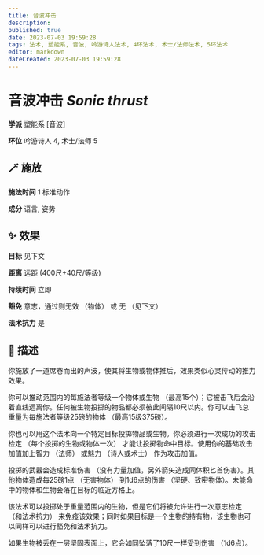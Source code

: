 ```yaml
---
title: 音波冲击
description: 
published: true
date: 2023-07-03 19:59:28
tags: 法术, 塑能系, 音波, 吟游诗人法术, 4环法术, 术士/法师法术, 5环法术
editor: markdown
dateCreated: 2023-07-03 19:59:28
---
```


# **音波冲击** *Sonic thrust*

**学派** 塑能系 \[音波\] 

**环位** 吟游诗人 4, 术士/法师 5

## 🪄 施放

**施法时间** 1 标准动作

**成分** 语言, 姿势

## ✨ 效果 

**目标** 见下文 

**距离** 远距 (400尺+40尺/等级)  

**持续时间** 立即 

**豁免** 意志，通过则无效 （物体） 或 无 （见下文）

**法术抗力** 是

## 📖 描述

你施放了一道席卷而出的声波，使其将生物或物体推后，效果类似心灵传动的推力效果。

你可以推动范围内的每施法者等级一个物体或生物 （最高15个）；它被击飞后会沿着直线远离你。任何被生物投掷的物品都必须彼此间隔10尺以内。你可以击飞总重量为每施法者等级25磅的物体 （最高15级375磅）。

你也可以用这个法术向一个特定目标投掷物品或生物。你必须进行一次成功的攻击检定 （每个投掷的生物或物体一次） 才能让投掷物命中目标。使用你的基础攻击加值加上智力 （法师） 或魅力 （诗人或术士） 作为攻击加值。

投掷的武器会造成标准伤害 （没有力量加值，另外箭矢造成同体积匕首伤害）。其他物体造成每25磅1点 （无害物体） 到1d6点的伤害 （坚硬、致密物体）。未能命中的物体和生物会落在目标的临近方格上。

该法术可以投掷处于重量范围内的生物，但是它们将被允许进行一次意志检定 （和法术抗力） 来免疫该效果；同时如果目标是一个生物的持有物，该生物也可以同样可以进行豁免和法术抗力。

如果生物被丢在一层坚固表面上，它会如同坠落了10尺一样受到伤害 （1d6点）。
    